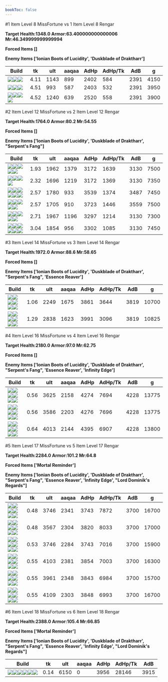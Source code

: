 ```yaml
---
bookToc: false
---
```


#1 Item Level 8 MissFortune vs 1 Item Level 8 Rengar

**Target Health:1348.0 Armor:63.400000000000006 Mr:46.349999999999994**


**Forced Items []**


**Enemy Items ['Ionian Boots of Lucidity', 'Duskblade of Draktharr']**




Build | tk | ult | aaqaa | AdHp | AdHp/Tk | AdB | g
-|-|-|-|-|-|-|-
![](/item/6671.png)![](/item/1001.png)![](/item/1055.png)|4.11|1143|899|2402|584|2391|4150
![](/item/3091.png)![](/item/1001.png)![](/item/1055.png)|4.51|993|587|2403|532|2391|3950
![](/item/3156.png)![](/item/1001.png)![](/item/1055.png)![](/item/1036.png)|4.52|1240|639|2520|558|2391|3900




























































#2 Item Level 12 MissFortune vs 2 Item Level 12 Rengar

**Target Health:1764.0 Armor:80.2 Mr:54.55**


**Forced Items []**


**Enemy Items ['Ionian Boots of Lucidity', 'Duskblade of Draktharr', "Serpent's Fang"]**




Build | tk | ult | aaqaa | AdHp | AdHp/Tk | AdB | g
-|-|-|-|-|-|-|-
![](/item/6671.png)![](/item/3095.png)![](/item/1001.png)![](/item/1055.png)![](/item/1036.png)|1.93|1962|1379|3172|1639|3130|7500
![](/item/6671.png)![](/item/3091.png)![](/item/1001.png)![](/item/1055.png)|2.32|1696|1219|3172|1369|3130|7350
![](/item/3091.png)![](/item/6609.png)![](/item/1001.png)![](/item/1055.png)![](/item/1036.png)![](/item/1036.png)|2.57|1780|933|3539|1374|3487|7450
![](/item/3091.png)![](/item/6630.png)![](/item/1001.png)![](/item/1055.png)![](/item/1036.png)|2.57|1705|910|3723|1446|3559|7500
![](/item/6671.png)![](/item/3156.png)![](/item/1001.png)![](/item/1055.png)![](/item/1036.png)|2.71|1967|1196|3297|1214|3130|7300
![](/item/3091.png)![](/item/3156.png)![](/item/1001.png)![](/item/1055.png)![](/item/1036.png)![](/item/1036.png)|3.04|1854|956|3302|1085|3130|7450




























































#3 Item Level 14 MissFortune vs 3 Item Level 14 Rengar

**Target Health:1972.0 Armor:88.6 Mr:58.65**


**Forced Items []**


**Enemy Items ['Ionian Boots of Lucidity', 'Duskblade of Draktharr', "Serpent's Fang", 'Essence Reaver']**




Build | tk | ult | aaqaa | AdHp | AdHp/Tk | AdB | g
-|-|-|-|-|-|-|-
![](/item/6671.png)![](/item/3095.png)![](/item/3091.png)![](/item/1001.png)![](/item/1055.png)![](/item/1036.png)|1.06|2249|1675|3861|3644|3819|10700
![](/item/6671.png)![](/item/3156.png)![](/item/6676.png)![](/item/1001.png)![](/item/1055.png)![](/item/1037.png)|1.29|2838|1623|3991|3096|3819|10825




























































#4 Item Level 16 MissFortune vs 4 Item Level 16 Rengar

**Target Health:2180.0 Armor:97.0 Mr:62.75**


**Forced Items []**


**Enemy Items ['Ionian Boots of Lucidity', 'Duskblade of Draktharr', "Serpent's Fang", 'Essence Reaver', 'Infinity Edge']**




Build | tk | ult | aaqaa | AdHp | AdHp/Tk | AdB | g
-|-|-|-|-|-|-|-
![](/item/6671.png)![](/item/3095.png)![](/item/3091.png)![](/item/6676.png)![](/item/1001.png)![](/item/1037.png)|0.56|3625|2158|4274|7694|4228|13775
![](/item/6671.png)![](/item/3095.png)![](/item/3091.png)![](/item/3033.png)![](/item/1001.png)![](/item/1037.png)|0.56|3586|2203|4276|7696|4228|13775
![](/item/6671.png)![](/item/3156.png)![](/item/6676.png)![](/item/3095.png)![](/item/1001.png)![](/item/1038.png)|0.64|4013|2144|4395|6907|4228|13800




























































#5 Item Level 17 MissFortune vs 5 Item Level 17 Rengar

**Target Health:2284.0 Armor:101.2 Mr:64.8**


**Forced Items ['Mortal Reminder']**


**Enemy Items ['Ionian Boots of Lucidity', 'Duskblade of Draktharr', "Serpent's Fang", 'Essence Reaver', 'Infinity Edge', "Lord Dominik's Regards"]**




Build | tk | ult | aaqaa | AdHp | AdHp/Tk | AdB | g
-|-|-|-|-|-|-|-
![](/item/6671.png)![](/item/3091.png)![](/item/3085.png)![](/item/3033.png)![](/item/3087.png)![](/item/1038.png)|0.48|3746|2341|3743|7872|3700|16700
![](/item/6671.png)![](/item/3091.png)![](/item/3085.png)![](/item/3033.png)![](/item/3153.png)![](/item/1038.png)|0.48|3567|2304|3820|8033|3700|17000
![](/item/6671.png)![](/item/3091.png)![](/item/3087.png)![](/item/3033.png)![](/item/3139.png)![](/item/1001.png)|0.53|3746|2284|3743|7016|3700|15900
![](/item/6671.png)![](/item/3095.png)![](/item/3085.png)![](/item/3033.png)![](/item/3156.png)![](/item/1038.png)|0.55|4103|2381|3854|7003|3700|16300
![](/item/6671.png)![](/item/3095.png)![](/item/3091.png)![](/item/3033.png)![](/item/3156.png)![](/item/1001.png)|0.55|3961|2348|3843|6984|3700|15700
![](/item/6671.png)![](/item/3091.png)![](/item/3033.png)![](/item/3094.png)![](/item/3156.png)![](/item/1038.png)|0.55|4109|2303|3848|6993|3700|16700




























































#6 Item Level 18 MissFortune vs 6 Item Level 18 Rengar

**Target Health:2388.0 Armor:105.4 Mr:66.85**


**Forced Items ['Mortal Reminder']**


**Enemy Items ['Ionian Boots of Lucidity', 'Duskblade of Draktharr', "Serpent's Fang", 'Essence Reaver', 'Infinity Edge', "Lord Dominik's Regards"]**




Build | tk | ult | aaqaa | AdHp | AdHp/Tk | AdB
-|-|-|-|-|-|-
![](/item/6671.png)![](/item/3095.png)![](/item/3091.png)![](/item/6676.png)![](/item/3033.png)![](/item/6696.png)|0.14|6150|0|3956|28146|3915




























































